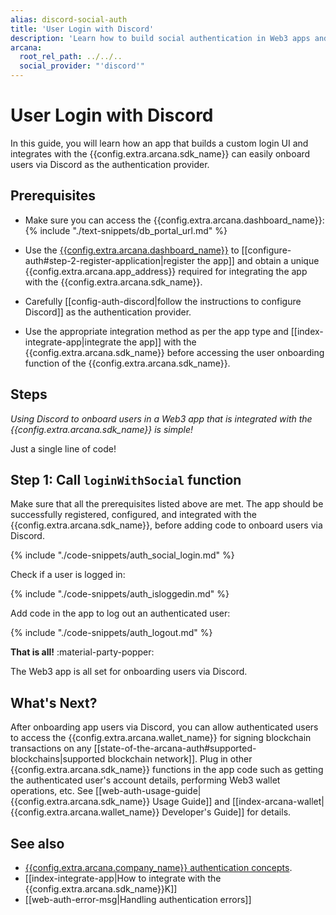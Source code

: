 ```yaml
---
alias: discord-social-auth
title: 'User Login with Discord'
description: 'Learn how to build social authentication in Web3 apps and allow users to log in using Discord.'
arcana:
  root_rel_path: ../../..
  social_provider: "'discord'"
---
```


# User Login with Discord

In this guide, you will learn how an app that builds a custom login UI and integrates with the {{config.extra.arcana.sdk_name}} can easily onboard users via Discord as the authentication provider.

## Prerequisites

* Make sure you can access the {{config.extra.arcana.dashboard_name}}: {% include "./text-snippets/db_portal_url.md" %}

* Use the [{{config.extra.arcana.dashboard_name}}]({{page.meta.arcana.root_rel_path}}/concepts/dashboard.md) to [[configure-auth#step-2-register-application|register the app]] and obtain a unique {{config.extra.arcana.app_address}} required for integrating the app with the {{config.extra.arcana.sdk_name}}.

* Carefully [[config-auth-discord|follow the instructions to configure Discord]] as the authentication provider.
  
* Use the appropriate integration method as per the app type and [[index-integrate-app|integrate the app]] with the {{config.extra.arcana.sdk_name}} before accessing the user onboarding function of the {{config.extra.arcana.sdk_name}}.
    
## Steps

*Using Discord to onboard users in a Web3 app that is integrated with the {{config.extra.arcana.sdk_name}} is simple!*

Just a single line of code!

## Step 1: Call `loginWithSocial` function

Make sure that all the prerequisites listed above are met. The app should be successfully registered, configured, and integrated with the {{config.extra.arcana.sdk_name}}, before adding code to onboard users via Discord.

{% include "./code-snippets/auth_social_login.md" %}

Check if a user is logged in:

{% include "./code-snippets/auth_isloggedin.md" %}

Add code in the app to log out an authenticated user:

{% include "./code-snippets/auth_logout.md" %}

**That is all!**  :material-party-popper:

The Web3 app is all set for onboarding users via Discord. 

## What's Next?

After onboarding app users via Discord, you can allow authenticated users to access the {{config.extra.arcana.wallet_name}} for signing blockchain transactions on any [[state-of-the-arcana-auth#supported-blockchains|supported blockchain network]]. Plug in other {{config.extra.arcana.sdk_name}} functions in the app code such as getting the authenticated user's account details, performing Web3 wallet operations, etc. See [[web-auth-usage-guide|{{config.extra.arcana.sdk_name}} Usage Guide]] and [[index-arcana-wallet|{{config.extra.arcana.wallet_name}} Developer's Guide]] for details.

## See also

* [{{config.extra.arcana.company_name}} authentication concepts]({{page.meta.arcana.root_rel_path}}/concepts/authtype/arcanaauth.md).
* [[index-integrate-app|How to integrate with the {{config.extra.arcana.sdk_name}}K]]
* [[web-auth-error-msg|Handling authentication errors]]
